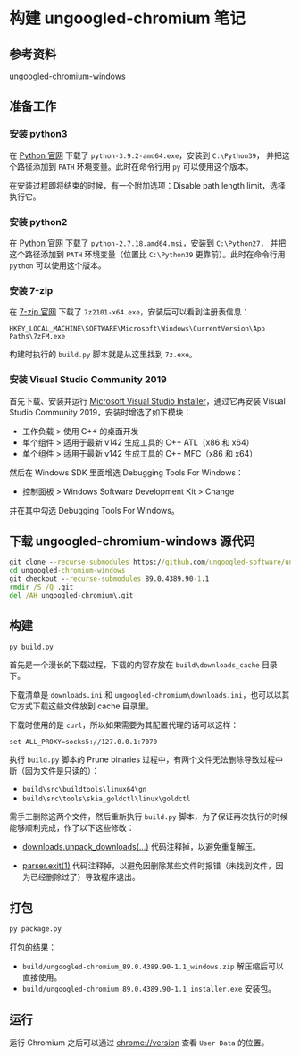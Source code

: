 # 构建 ungoogled-chromium 笔记

## 参考资料

[ungoogled-chromium-windows](https://github.com/ungoogled-software/ungoogled-chromium-windows)

## 准备工作

### 安装 python3

在 [Python 官网](https://www.python.org/downloads/) 下载了 `python-3.9.2-amd64.exe`，安装到 `C:\Python39`，
并把这个路径添加到 `PATH` 环境变量。此时在命令行用 `py` 可以使用这个版本。

在安装过程即将结束的时候，有一个附加选项：Disable path length limit，选择执行它。

### 安装 python2

在 [Python 官网](https://www.python.org/downloads/) 下载了 `python-2.7.18.amd64.msi`，安装到 `C:\Python27`，
并把这个路径添加到 `PATH` 环境变量（位置比 `C:\Python39` 更靠前）。此时在命令行用 `python` 可以使用这个版本。

### 安装 7-zip

在 [7-zip 官网](https://www.7-zip.org/download.html) 下载了 `7z2101-x64.exe`，安装后可以看到注册表信息：
```
HKEY_LOCAL_MACHINE\SOFTWARE\Microsoft\Windows\CurrentVersion\App Paths\7zFM.exe
```
构建时执行的 `build.py` 脚本就是从这里找到 `7z.exe`。

### 安装 Visual Studio Community 2019

首先下载、安装并运行 [Microsoft Visual Studio Installer](https://visualstudio.microsoft.com/zh-hans/)，通过它再安装
Visual Studio Community 2019，安装时增选了如下模块：

- 工作负载 > 使用 C++ 的桌面开发
- 单个组件 > 适用于最新 v142 生成工具的 C++ ATL（x86 和 x64）
- 单个组件 > 适用于最新 v142 生成工具的 C++ MFC（x86 和 x64）

然后在 Windows SDK 里面增选 Debugging Tools For Windows：

- 控制面板 > Windows Software Development Kit > Change

并在其中勾选 Debugging Tools For Windows。

## 下载 ungoogled-chromium-windows 源代码
```cmd
git clone --recurse-submodules https://github.com/ungoogled-software/ungoogled-chromium-windows.git
cd ungoogled-chromium-windows
git checkout --recurse-submodules 89.0.4389.90-1.1
rmdir /S /Q .git
del /AH ungoogled-chromium\.git
```

## 构建
```cmd
py build.py
```
首先是一个漫长的下载过程，下载的内容存放在 `build\downloads_cache` 目录下。

下载清单是 `downloads.ini` 和 `ungoogled-chromium\downloads.ini`，也可以以其它方式下载这些文件放到 cache 目录里。

下载时使用的是 `curl`，所以如果需要为其配置代理的话可以这样：
```
set ALL_PROXY=socks5://127.0.0.1:7070
```

执行 `build.py` 脚本的 Prune binaries 过程中，有两个文件无法删除导致过程中断（因为文件是只读的）：

- `build\src\buildtools\linux64\gn`
- `build\src\tools\skia_goldctl\linux\goldctl`

需手工删除这两个文件，然后重新执行 `build.py` 脚本，为了保证再次执行的时候能够顺利完成，作了以下这些修改：

- [downloads.unpack_downloads(...)](https://github.com/ungoogled-software/ungoogled-chromium-windows/blob/89.0.4389.90-1.1/build.py#L163)
代码注释掉，以避免重复解压。

- [parser.exit(1)](https://github.com/ungoogled-software/ungoogled-chromium-windows/blob/89.0.4389.90-1.1/build.py#L172)
代码注释掉，以避免因删除某些文件时报错（未找到文件，因为已经删除过了）导致程序退出。

## 打包
```cmd
py package.py
```
打包的结果：

- `build/ungoogled-chromium_89.0.4389.90-1.1_windows.zip` 解压缩后可以直接使用。
- `build/ungoogled-chromium_89.0.4389.90-1.1_installer.exe` 安装包。

## 运行

运行 Chromium 之后可以通过 [chrome://version](chrome://version) 查看 `User Data` 的位置。
